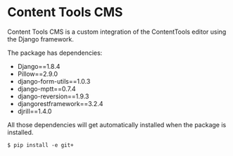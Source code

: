 Content Tools CMS
=================

Content Tools CMS is a custom integration of the ContentTools editor using the
Django framework.

The package has dependencies:

- Django==1.8.4
- Pillow==2.9.0
- django-form-utils==1.0.3
- django-mptt==0.7.4
- django-reversion==1.9.3
- djangorestframework==3.2.4
- djrill==1.4.0

All those dependencies will get automatically installed when the package is 
installed.

	$ pip install -e git+